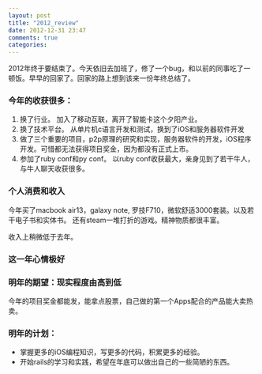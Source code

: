 ```yaml
---
layout: post
title: "2012_review"
date: 2012-12-31 23:47
comments: true
categories: 
---
```

2012年终于要结束了。今天依旧去加班了，修了一个bug，和以前的同事吃了一顿饭。早早的回家了。回家的路上想到该来一份年终总结了。

### 今年的收获很多：

1.  换了行业。 加入了移动互联，离开了智能卡这个夕阳产业。
2.  换了技术平台。 从单片机c语言开发和测试，换到了iOS和服务器软件开发
3.  做了三个重要的项目，p2p原理的研究和实现，服务器软件的开发，iOS程序开发。可惜都无法获得项目奖金，因为都没有正式上市。
4.  参加了ruby conf和py conf。 以ruby conf收获最大，亲身见到了若干牛人，与牛人聊天收获很多。


### 个人消费和收入

今年买了macbook air13，galaxy note, 罗技F710，微软舒适3000套装。以及若干电子书和实体书。 还有steam一堆打折的游戏。精神物质都很丰富。

收入上稍微低于去年。

### 这一年心情极好

### 明年的期望：现实程度由高到低

今年的项目奖金都能发，能拿点股票，自己做的第一个Apps配合的产品能大卖热卖。

### 明年的计划：

* 掌握更多的iOS编程知识，写更多的代码，积累更多的经验。
* 开始rails的学习和实践，希望在年底可以做出自己的一些简陋的东西。
